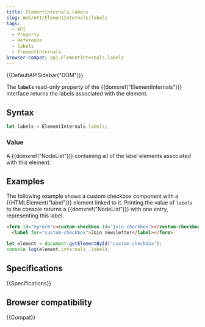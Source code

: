 ```yaml
---
title: ElementInternals.labels
slug: Web/API/ElementInternals/labels
tags:
  - API
  - Property
  - Reference
  - labels
  - ElementInternals
browser-compat: api.ElementInternals.labels
---
```

{{DefaultAPISidebar("DOM")}}

The **`labels`** read-only property of the {{domxref("ElementInternals")}} interface returns the labels associated with the element.

## Syntax

```js
let labels = ElementInternals.labels;
```

### Value

A {{domxref("NodeList")}} containing all of the label elements associated with this element.

## Examples

The following example shows a custom checkbox component with a {{HTMLElement("label")}} element linked to it. Printing the value of `labels` to the console returns a {{domxref("NodeList")}} with one entry, representing this label.

```html
<form id="myForm"><custom-checkbox id="join-checkbox"></custom-checkbox>
  <label for="custom-checkbox">Join newsletter</label></form>
```

```js
let element = document.getElementById("custom-checkbox");
console.log(element.internals_.label);
```

## Specifications

{{Specifications}}

## Browser compatibility

{{Compat}}
